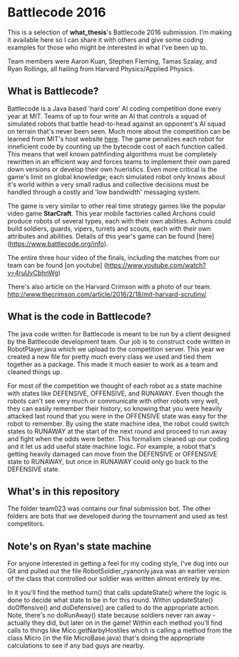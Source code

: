 # Battlecode 2016
This is a selection of **what_thesis**'s Battlecode 2016 submission. I'm making it available here so I can share it with others and give some coding examples for those who might be interested in what I've been up to.

Team members were Aaron Kuan, Stephen Fleming, Tamas Szalay, and Ryan Rollings, all hailing from Harvard Physics/Applied Physics.

## What is Battlecode?
Battlecode is a Java based 'hard core' AI coding competition done every year at MIT. Teams of up to four write an AI that controls a squad of simulated robots that battle head-to-head against an opponent's AI squad on terrain that's never been seen. Much more about the competition can be learned from MIT's host website [here](https://www.battlecode.org/contestants/about/). The game penalizes each robot for inneficient code by counting up the bytecode cost of each function called. This means that well known pathfinding algorithms must be completely rewritten in an efficient way and forces teams to implement their own pared down versions or develop their own hueristics. Even more critical is the game's limit on global knowledge; each simulated robot only knows about it's world within a very small radius and collective decisions must be handled through a costly and 'low bandwidth' messaging system.

The game is very similar to other real time strategy games like the popular video game **StarCraft**. This year mobile factories called Archons could produce robots of several types, each with their own abilities. Achons could build soldiers, guards, vipers, turrets and scouts, each with their own attributes and abilities. Details of this year's game can be found [here] (https://www.battlecode.org/info).

The entire three hour video of the finals, including the matches from our team can be found [on youtube] (https://www.youtube.com/watch?v=4ruUyCbhnWg)

There's also article on the Harvard Crimson with a photo of our team.
http://www.thecrimson.com/article/2016/2/18/mit-harvard-scrutiny/

## What is the code in Battlecode?
The java code written for Battlecode is meant to be run by a client designed by the Battlecode development team. Our job is to construct code written in RobotPlayer.java which we upload to the competition server. This year we created a new file for pretty much every class we used and tied them together as a package. This made it much easier to work as a team and cleaned things up.

For most of the competition we thought of each robot as a state machine with states like DEFENSIVE, OFFENSIVE, and RUNAWAY. Even though the robots can't see very much or communicate with other robots very well, they can easily remember their history, so knowing that you were heavily attacked last round that you were in the OFFENSIVE state was easy for the robot to remember. By using the state machine idea, the robot could switch states to RUNAWAY at the start of the next round and proceed to run away and fight when the odds were better. This formalism cleaned up our coding and it let us add useful state machine logic. For example, a robot that's getting heavily damaged can move from the DEFENSIVE or OFFENSIVE state to RUNAWAY, but once in RUNAWAY could only go back to the DEFENSIVE state. 

## What's in this repository
The folder team023 was contains our final submission bot. The other folders are bots that we developed during the tournament and used as test competitors.

## Note's on Ryan's state machine
For anyone interested in getting a feel for my coding style, I've dug into our Git and pulled out the  file RobotSoldier_ryanonly.java was an earlier version of the class that controlled our soldier was written almost entirely by me.

In it you'll find the method turn() that calls updateState() where the logic is done to decide what state to be in for this round. Within updateState() doOffensive() and doDefensive() are called to do the appropriate action. Note, there's no doRunAway() state because soldiers never ran away - actually they did, but later on in the game! Within each method you'll find calls to things like Mico.getNarbyHostiles which is calling a method from the class Micro (in the file MicroBase.java) that's doing the appropriate calculations to see if any bad guys are nearby.